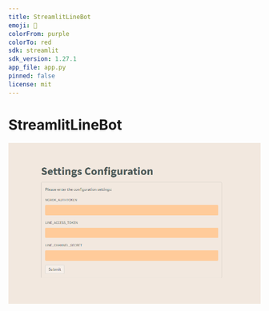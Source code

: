 ```yaml
---
title: StreamlitLineBot
emoji: 🐨
colorFrom: purple
colorTo: red
sdk: streamlit
sdk_version: 1.27.1
app_file: app.py
pinned: false
license: mit
---
```



# StreamlitLineBot

![](img\2023-11-06204900.png)